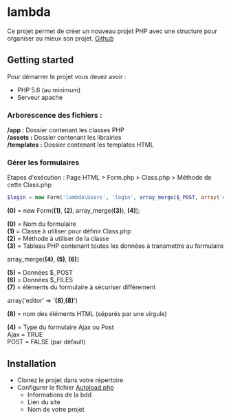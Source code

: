 # lambda
Ce projet permet de créer un nouveau projet PHP avec une structure pour organiser au mieux son projet.
[Github](https://github.com/maximeaudy/lambda)

## Getting started
Pour démarrer le projet vous devez avoir :

* PHP 5.6 (au minimum)
* Serveur apache

### Arborescence des fichiers :

**/app :** Dossier contenant les classes PHP<br>
**/assets :** Dossier contenant les librairies<br>
**/templates :** Dossier contenant les templates HTML

### Gérer les formulaires
Étapes d'exécution : Page HTML > Form.php > Class.php > Méthode de cette Class.php

```php
$login = new Form('lambda\Users', 'login', array_merge($_POST, array('editor' => 'username,password')), FALSE);
```

**(0)** = new Form(**(1)**, **(2)**, array_merge(**(3)**), **(4)**);

**(0)** = Nom du formulaire<br>
**(1)** = Classe à utiliser pour définir Class.php<br>
**(2)** = Méthode à utiliser de la classe<br>
**(3)** = Tableau PHP contenant toutes les données à transmettre au formulaire

array_merge(**(4)**, **(5)**, **(6)**)

**(5)** = Données $_POST<br>
**(6)** = Données $_FILES<br>
**(7)** = éléments du formulaire à sécuriser différement

array('editor' => '**(8)**,**(8)**')

**(8)** = nom des éléments HTML (séparés par une virgule)

**(4)** = Type du formulaire Ajax ou Post<br>
    Ajax = TRUE<br>
    POST = FALSE (par défault)


## Installation
* Clonez le projet dans votre répertoire
* Configurer le fichier [Autoload.php](https://github.com/maximeaudy/lambda/blob/master/app/Autoload.php)
  * Informations de la bdd
  * Lien du site
  * Nom de votre projet

